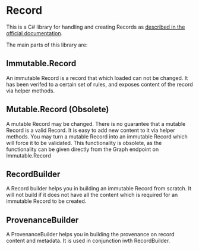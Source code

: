 # Record 
This is a C# library for handling and creating Records as [described in the official documentation](https://github.com/equinor/records/blob/main/doc/format.md).

The main parts of this library are:
## Immutable.Record
An immutable Record is a record that which loaded can not be changed. It has been verifed to a certain set of rules, and exposes content of the record via helper methods.

## Mutable.Record (Obsolete)
A mutable Record may be changed. There is no guarantee that a mutable Record is a valid Record. It is easy to add new content to it via helper methods.
You may turn a mutable Record into an immutable Record which will force it to be validated. This functionality is obsolete, 
as the functionality can be given directly from the Graph endpoint on Immutable.Record

## RecordBuilder
A Record builder helps you in building an immutable Record from scratch. It will not build if it does not have all the content which is required for an immutable Record to be created.

## ProvenanceBuilder
A ProvenanceBuilder helps you in building the provenance on record content and metadata. It is used in conjunction iwth RecordBuilder.
